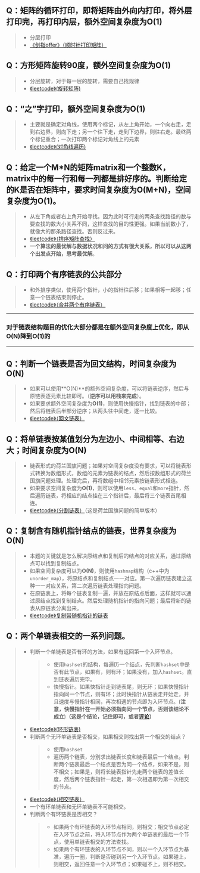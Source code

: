 ## Q：矩阵的循环打印，即将矩阵由外向内打印，将外层打印完，再打印内层，额外空间复杂度为**O(1)**
> * 分层打印
> * [《剑指offer》（顺时针打印矩阵）](https://www.nowcoder.com/practice/9b4c81a02cd34f76be2659fa0d54342a?tpId=13&tqId=11172&tPage=1&rp=1&ru=/ta/coding-interviews&qru=/ta/coding-interviews/question-ranking)

## Q：方形矩阵旋转90度，额外空间复杂度为**O(1)**
> * 分层旋转，对于每一层的旋转，需要自己找规律
> * [《leetcode》(旋转矩阵)](https://leetcode-cn.com/problems/rotate-matrix-lcci/)

## Q：“之”字打印，额外空间复杂度为**O(1)**
> * 主要就是确定对角线，使用两个标记，从左上角开始，一个向右走，走到右边界，则向下走；另一个往下走，走到下边界，则往右走。最终两个标记重合；一次打印两个标记对角线上的元素
> * [《leetcode》(对角线遍历)](https://leetcode-cn.com/problems/diagonal-traverse/)

## Q：给定一个M*N的矩阵matrix和一个整数K，matrix中的每一行和每一列都是排好序的。判断给定的K是否在矩阵中，要求时间复杂度为**O(M+N)**，空间复杂度为**O(1)**。
> * 从左下角或者右上角开始寻找。因为此时可行走的两条查找路径的数与要查找的数大小关系不同，这样查找的目的性更强。如果当前数小了，就像大的那条路径查找。否则反过来。
> * [《leetcode》（排序矩阵查找）](https://leetcode-cn.com/problems/sorted-matrix-search-lcci/)
> * **一个算法的最优解与数据状况和问的方式有很大关系，所以可以从这两个出发点开始，思考最优解**。

## Q：打印两个有序链表的公共部分
> * 和外排序类似，使用两个指针，小的指针往后移；如果相等一起移；任意一个链表结束则停止。
> * [《leetcode》（合并两个有序链表）](https://leetcode-cn.com/submissions/detail/57397652/)

- - -
### **对于链表结构题目的优化大部分都是在额外空间复杂度上优化，即从O(N)降到O(1)的**
- - -

## Q：判断一个链表是否为回文结构，时间复杂度为**O(N)**
> * 如果可以使用**O(N)**的额外空间复杂度，可以将链表逆序，然后与原链表逐元素比较即可。（**逆序可以用栈来完成**）。
> * 如果要求额外空间复杂度为**O(1)**，则使用快慢指针，找到链表的中部；然后将链表后半部分逆序；从两头往中间走，逐一比较。
> * [《leetcode》（回文链表）](https://leetcode-cn.com/problems/palindrome-linked-list/)

## Q：将单链表按某值划分为左边小、中间相等、右边大；**时间复杂度为O(N)**
> * 链表形式的荷兰国旗问题；如果对空间复杂度没有要求，可以将链表形式转换为数组形式，数组的元素为链表的结点，然后按数组形式的荷兰国旗问题处理。处理完后，再将数组中相邻元素按链表形式相连。
> * 如果要求空间复杂度为**O(1)**，则可以使用`less`、`equal`和`more`指针，然后遍历链表，将相应的结点挂在三个指针后，最后将三个链表首尾相连。
> * [《leetcode》（分割链表）](https://leetcode-cn.com/problems/partition-list-lcci/)（这是荷兰国旗问题的简单版本）

## Q：复制含有随机指针结点的链表，世界复杂度为**O(N)**
> * 本题的关键就是怎么解决原结点和复制后的结点的对应关系，通过原结点可以找到复制结点。
> * 如果空间复杂度可以为**O(N)**，则使用`hashmap`结构（c++中为`unorder_map`），将原结点和复制结点一一对应。第一次遍历链表建立这种一一对应关系，第二次遍历链表处理指向问题。
> * 在原链表上，将每个链表复制一遍，并放在原结点后面，这样就可以通过原结点找到复制结点。然后处理随机指针的指向问题；最后将新的链表从原链表分离出来。
> * [《leetcode》复制带随机指针的链表](https://leetcode-cn.com/problems/copy-list-with-random-pointer/)

## Q：两个单链表相交的一系列问题。
> * 判断一个单链表是否有环的方法，如果有返回第一个入环节点。
>   > * 使用`hashset`的结构，每遍历一个结点，先判断`hashset`中是否有此节点，如果有，则有环；如果没有，加入`hashset`。直到链表遍历完毕。
>   > * 快慢指针。如果快指针走到链表尾，则无环；如果快慢指针指向同一个节点，则有环；此时快指针从链表走开始走，并且速度与慢指针相同，再次相遇的节点即为入环节点。(**注意，快慢指针在一开始必须指向同一个节点，否则该结论不成立**)**（这是个结论，记住即可，或者[评论](https://leetcode-cn.com/problems/linked-list-cycle-ii/solution/huan-xing-lian-biao-ii-by-leetcode/)）**
> * [《leetcode》(环形链表)](https://leetcode-cn.com/problems/linked-list-cycle/)
> * 判断两个无环单链表是否相交，如果相交则找出第一个相交的结点？
>   > * 使用`hashset`
>   > * 遍历两个链表，分别求出链表长度和链表最后一个结点。判断两个链表最后一个结点是否为同一个结点，如果不是，则不相交；如果是，则将长链表指针先走两个链表的差值长度，然后两个链表指针一起走，第一次相遇即为第一次相交的节点。
> * [《leetcode》（相交链表）](https://leetcode-cn.com/problems/intersection-of-two-linked-lists/)
> * 一个有环单链表和无环单链表不可能相交。
> * 判断两个有环链表是否相交？
>   > * 如果两个有环链表的入环节点相同，则相交；相交节点必定在入环节点之前，将入环节点作为两个单链表的最后一个节点，使用单链表相交的方法查找。
>   > * 如果两个有环链表的入环节点不同，则以一个入环节点为基准，遍历一圈，判断是否碰到另一个入环节点。如果碰上，则相交，返回任意一个入环节点；如果碰不上，则不相交。